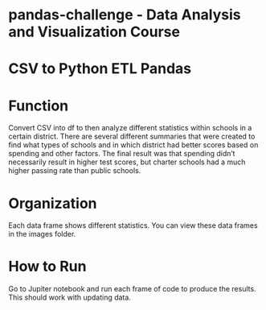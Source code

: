 # pandas-challenge - Data Analysis and Visualization Course
# CSV to Python ETL Pandas
# Function
Convert CSV into df to then analyze different statistics within schools in a certain district. There are several different summaries that were created to find what types of schools and in which district had better scores based on spending and other factors. The final result was that spending didn’t necessarily result in higher test scores, but charter schools had a much higher passing rate than public schools. 
# Organization
Each data frame shows different statistics. You can view these data frames in the images folder. 
# How to Run
Go to Jupiter notebook and run each frame of code to produce the results. This should work with updating data. 
